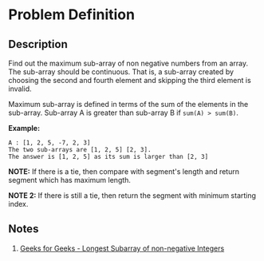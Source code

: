 # Problem Definition

## Description

Find out the maximum sub-array of non negative numbers from an array. The sub-array should be continuous. That is, a sub-array created by choosing the second and fourth element and skipping the third element is invalid.

Maximum sub-array is defined in terms of the sum of the elements in the sub-array. Sub-array A is greater than sub-array B if `sum(A) > sum(B)`.

**Example:**

```plaintext
A : [1, 2, 5, -7, 2, 3]
The two sub-arrays are [1, 2, 5] [2, 3].
The answer is [1, 2, 5] as its sum is larger than [2, 3]
```

**NOTE:** If there is a tie, then compare with segment's length and return segment which has maximum length.

**NOTE 2:** If there is still a tie, then return the segment with minimum starting index.

## Notes

1. [Geeks for Geeks - Longest Subarray of non-negative Integers](https://www.geeksforgeeks.org/longest-subarray-non-negative-integers/)